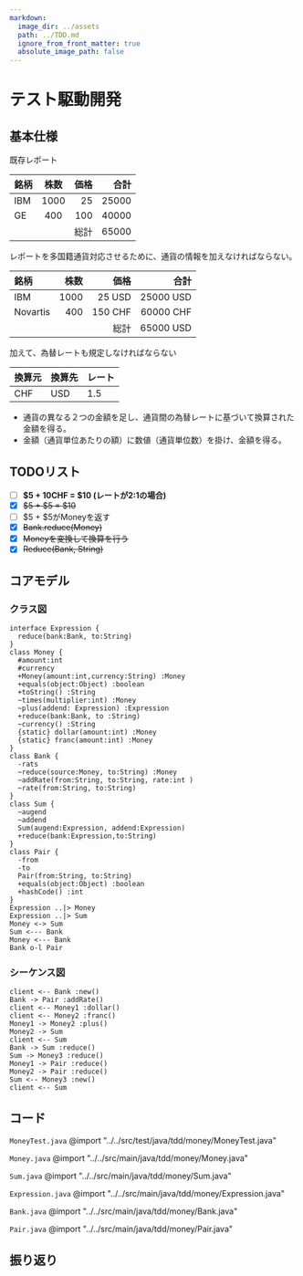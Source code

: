 ```yaml
---
markdown:
  image_dir: ../assets
  path: ../TDD.md
  ignore_from_front_matter: true
  absolute_image_path: false
---
```


# テスト駆動開発


## 基本仕様


既存レポート

|銘柄|株数|価格|合計|
|:---- |:----:|----:|----:|
|IBM |1000|25  |25000|
|GE  |400 |100 |40000|
|    |    |総計 |65000|

レポートを多国籍通貨対応させるために、通貨の情報を加えなければならない。

|銘柄       |株数  |価格  |合計  |
|:----     |----:|----:|----:|
|IBM       |1000|25 USD  |25000 USD|
|Novartis  |400 |150 CHF |60000 CHF|
|          |    |総計 |65000 USD|

加えて、為替レートも規定しなければならない

|換算元|換算先|レート|
|:----|:----|:----|
|CHF|USD|1.5|

+ 通貨の異なる２つの金額を足し、通貨間の為替レートに基づいて換算された金額を得る。
+ 金額（通貨単位あたりの額）に数値（通貨単位数）を掛け、金額を得る。

## TODOリスト

+ [ ] **\$5 + 10CHF = \$10 (レートが2:1の場合)**
+ [x] ~~\$5 + \$5 = \$10~~
+ [ ] \$5 + \$5がMoneyを返す
+ [x] ~~Bank.reduce(Money)~~
+ [x] ~~Moneyを変換して換算を行う~~
+ [x] ~~Reduce(Bank, String)~~

## コアモデル
### クラス図
```puml
interface Expression {
  reduce(bank:Bank, to:String)
}
class Money {
  #amount:int
  #currency  
  +Money(amount:int,currency:String) :Money
  +equals(object:Object) :boolean  
  +toString() :String
  ~times(multiplier:int) :Money
  ~plus(addend: Expression) :Expression
  +reduce(bank:Bank, to :String)      
  ~currency() :String
  {static} dollar(amount:int) :Money
  {static} franc(amount:int) :Money  
}
class Bank {
  -rats
  ~reduce(source:Money, to:String) :Money
  ~addRate(from:String, to:String, rate:int )
  ~rate(from:String, to:String)
}
class Sum {
  ~augend
  ~addend
  Sum(augend:Expression, addend:Expression)
  +reduce(bank:Expression,to:String)
}
class Pair {
  -from
  -to
  Pair(from:String, to:String)
  +equals(object:Object) :boolean
  +hashCode() :int
}
Expression ..|> Money
Expression ..|> Sum
Money <-> Sum
Sum <--- Bank
Money <--- Bank
Bank o-l Pair
```
### シーケンス図
```puml
client <-- Bank :new()
Bank -> Pair :addRate()
client <-- Money1 :dollar()
client <-- Money2 :franc()
Money1 -> Money2 :plus()
Money2 -> Sum
client <-- Sum
Bank -> Sum :reduce()
Sum -> Money3 :reduce()
Money1 -> Pair :reduce()
Money2 -> Pair :reduce()
Sum <-- Money3 :new()
client <-- Sum
```

## コード
`MoneyTest.java`
@import "../../src/test/java/tdd/money/MoneyTest.java"

`Money.java`
@import "../../src/main/java/tdd/money/Money.java"

`Sum.java`
@import "../../src/main/java/tdd/money/Sum.java"

`Expression.java`
@import "../../src/main/java/tdd/money/Expression.java"

`Bank.java`
@import "../../src/main/java/tdd/money/Bank.java"

`Pair.java`
@import "../../src/main/java/tdd/money/Pair.java"

## 振り返り
